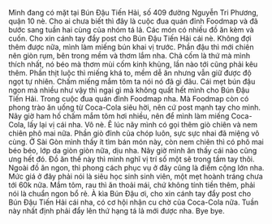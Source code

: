 Mình đang có mặt tại Bún Đậu Tiến Hải, số 409 đường Nguyễn Tri Phương, quận 10 nè. Cho ai chưa biết thì đây là cuộc đua quán đỉnh Foodmap và đã bước sang tuần hai cùng của nhóm tá lả. Các món có nhiều đồ ăn kèm và cuốn. Cho xin cánh tay đẩy post cho Bún Đậu Tiến Hải cái nè. Không đợi thêm được nữa, mình làm miếng bún khai vị trước. Phần đậu thì mới chiên nên giòn rụm, bên trong mềm và thơm lắm nha. Chả cốm là thứ mà mình thích nhất, nó béo mà thơm mùi cốm kinh khủng, lần nào tới cũng phải kêu thêm. Phần thịt luộc thì miếng khá to, mềm dễ ăn nhưng vẫn giữ được độ ngọt tự nhiên. Chấm miếng mắm tôm ta nói nó đã gì đâu. Cái mẹt bún đậu ngon mà nhiều như vậy thì ngại gì mà không quất hết mình cho Bún Đậu Tiến Hải. Trong cuộc đua quán đỉnh Foodmap nha. Mà Foodmap còn có phong trào ăn uống từ Coca-Cola siêu hời, nên cứ post mạnh tay cho mình. Nãy giờ ham hố chấm mắm tôm hơi nhiều, nên để mình làm miếng Coca-Cola, lấy lại vị cái nha. Vô nè. Ê lúc nãy mình có gọi thêm giò chiên và nem chiên phô mai nữa. Phần giò đỉnh của chóp luôn, sực sực nhai đã miệng vô cùng. Ở Sài Gòn mình thấy ít tìm bán món này, còn nem chiên thì có phô mai béo béo, lớp da giòn giòn nữa, dịu nha. Nãy giờ mình ăn thấy cái nào cũng ưng hết đó. Đồ ăn thế này thì mình nghĩ vị trí số một sẽ trong tầm tay thôi. Ngoài đồ ăn ngon, thì phong cách phục vụ ở đây cũng là điểm cộng lớn nha. Mức giá ở đây phải nói là siêu học sinh sinh viên, một mẹt hoành tráng chưa tới 60k nữa. Mắm tôm, rau thì ăn thoải mái, chứ không tính tiền thêm, phải nói là chuẩn ngon bổ rẻ. À kìa Bún Đậu ơi, cho xin cánh tay đẩy post cho Bún Đậu Tiến Hải cái nha, có cơ hội nhận cu chờ của Coca-Cola nữa. Tuần này nhất định phải đẩy lên thứ hạng tá lả mới được nha. Bye bye.